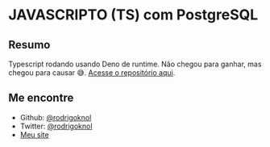 # JAVASCRIPTO (TS) com PostgreSQL

## Resumo

Typescript rodando usando Deno de runtime. Não chegou para ganhar, mas chegou para causar 😅. [Acesse o repositório aqui](https://github.com/rodrigoknol/rinha-api).

## Me encontre

- Github: [@rodrigoknol](https://github.com/rodrigoknol)
- Twitter: [@rodrigoknol](https://twitter.com/rodrigoknol)
- [Meu site](https://rodrigoknol.com.br/)